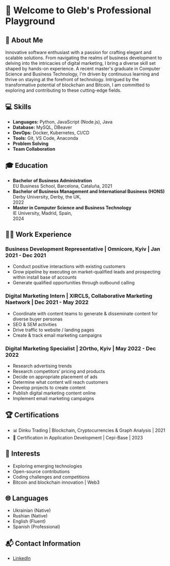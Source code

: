 # 🚀 Welcome to Gleb's Professional Playground 

## 🌟 About Me

Innovative software enthusiast with a passion for crafting elegant and scalable solutions. From navigating the realms of business development to delving into the intricacies of digital marketing, I bring a diverse skill set shaped by hands-on experience. A recent master's graduate in Computer Science and Business Technology, I'm driven by continuous learning and thrive on staying at the forefront of technology. Intrigued by the transformative potential of blockchain and Bitcoin, I am committed to exploring and contributing to these cutting-edge fields.

## 💻 Skills

- **Languages:** Python, JavaScript (Node.js), Java
- **Database:** MySQL, DBeaver
- **DevOps:** Docker, Kubernetes, CI/CD
- **Tools:** Git, VS Code, Anaconda
- **Problem Solving**
- **Team Collaboration**

## 🎓 Education

- **Bachelor of Business Administration**  
EU Business School, Barcelona, Cataluña, 
2021 
- **Bachelor of Business Management and International Business (HONS)**  
Derby University, Derby, the UK,  
2022
- **Master in Computer Science and Business Technology**  
IE University, Madrid, Spain,  
2024

## 👨‍💻 Work Experience

### Business Development Representative | Omnicore, Kyiv | Jan 2021 - Dec 2021

- Conduct positive interactions with existing customers
- Grow pipeline by executing on market-qualified leads and prospecting within install base of accounts
- Generate qualified opportunities through outbound calling

### Digital Marketing Intern | XIRCLS, Collaborative Marketing Naetwork | Dec 2021 - May 2022

- Coordinate with content teams to generate & disseminate content for diverse buyer personas
- SEO & SEM activities
- Drive traffic to website / landing pages
- Create & track email marketing campaigns

### Digital Marketing Specialist | 2Ortho, Kyiv | May 2022 - Dec 2022

- Research advertising trends
- Research competitors’ pricing and products
- Decide on appropriate placement of ads
- Determine what content will reach customers
- Develop projects to create content
- Publish digital marketing content online
- Implement email marketing campaigns


## 🏆 Certifications

- 📊 Dinku Trading | Blockchain, Cryptocurrencies & Graph Analysis | 2021
- 📜 Certification in Application Development | Cepi-Base | 2023

## 🚀 Interests

- Exploring emerging technologies
- Open-source contributions
- Coding challenges and competitions
- Bitcoin and blockchain innovation | Web3
  
## 🌐 Languages

- Ukrainian (Native)
- Rushian (Native)
- English (Fluent)
- Spanish (Professional)


## 📬 Contact Information

- [LinkedIn](https://www.linkedin.com/in/gleb-teperev-2f3/)



